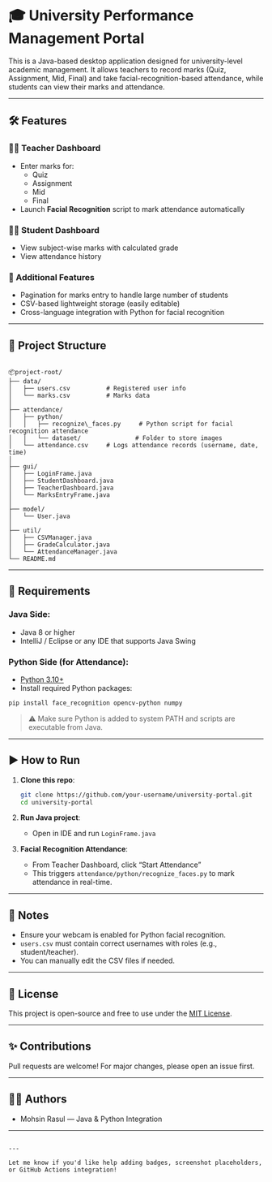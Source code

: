 # 🎓 University Performance Management Portal

This is a Java-based desktop application designed for university-level academic management. It allows teachers to record marks (Quiz, Assignment, Mid, Final) and take facial-recognition-based attendance, while students can view their marks and attendance.

---

## 🛠️ Features

### 👨‍🏫 Teacher Dashboard
- Enter marks for:
  - Quiz
  - Assignment
  - Mid
  - Final
- Launch **Facial Recognition** script to mark attendance automatically

### 👨‍🎓 Student Dashboard
- View subject-wise marks with calculated grade
- View attendance history

### 🧠 Additional Features
- Pagination for marks entry to handle large number of students
- CSV-based lightweight storage (easily editable)
- Cross-language integration with Python for facial recognition

---

## 📁 Project Structure

```

📦project-root/
├── data/
│   ├── users.csv          # Registered user info
│   └── marks.csv          # Marks data
│
├── attendance/
│   ├── python/
│   │   ├── recognize\_faces.py     # Python script for facial recognition attendance
│   │   └── dataset/               # Folder to store images
│   └── attendance.csv     # Logs attendance records (username, date, time)
│
├── gui/
│   ├── LoginFrame.java
│   ├── StudentDashboard.java
│   ├── TeacherDashboard.java
│   └── MarksEntryFrame.java
│
├── model/
│   └── User.java
│
├── util/
│   ├── CSVManager.java
│   ├── GradeCalculator.java
│   └── AttendanceManager.java
└── README.md

````

---

## 🔧 Requirements

### Java Side:
- Java 8 or higher
- IntelliJ / Eclipse or any IDE that supports Java Swing

### Python Side (for Attendance):
- [Python 3.10+](https://www.python.org/downloads/)
- Install required Python packages:

```bash
pip install face_recognition opencv-python numpy
````

> ⚠️ Make sure Python is added to system PATH and scripts are executable from Java.

---

## ▶️ How to Run

1. **Clone this repo**:

   ```bash
   git clone https://github.com/your-username/university-portal.git
   cd university-portal
   ```

2. **Run Java project**:

   * Open in IDE and run `LoginFrame.java`

3. **Facial Recognition Attendance**:

   * From Teacher Dashboard, click “Start Attendance”
   * This triggers `attendance/python/recognize_faces.py` to mark attendance in real-time.

---

## 📌 Notes

* Ensure your webcam is enabled for Python facial recognition.
* `users.csv` must contain correct usernames with roles (e.g., student/teacher).
* You can manually edit the CSV files if needed.

---


## 📄 License

This project is open-source and free to use under the [MIT License](LICENSE).

---

## ✨ Contributions

Pull requests are welcome! For major changes, please open an issue first.

---

## 🙋‍♂️ Authors

* Mohsin Rasul — Java & Python Integration

---

```

---

Let me know if you'd like help adding badges, screenshot placeholders, or GitHub Actions integration!
```



